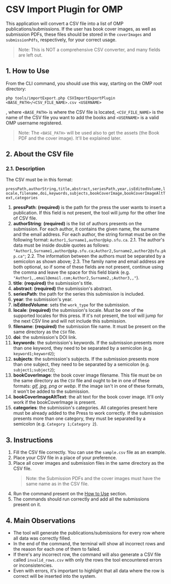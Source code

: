 # CSV Import Plugin for OMP
This application will convert a CSV file into a list of OMP publications/submissions. If the user has book cover images, as well as submission PDFs, these files should be stored in the `coverImages` and `submissionPdfs`, respectively, for your correct usage.

> Note: This is NOT a comprehensive CSV converter, and many fields are left out.

## 1. How to Use
From the CLI command, you should use this way, starting on the OMP root directory:

```
php tools/importExport.php CSVImportExportPlugin <BASE_PATH>/<CSV_FILE_NAME>.csv <USERNAME>
```

, where `<BASE_PATH>` is where the CSV file is located, `<CSV_FILE_NAME>` is the name of the CSV file you want to add the books and `<USERNAME>` is a valid OMP username registered.

> Note: The `<BASE_PATH>` will be used also to get the assets (the Book PDF and the cover image). It'll be explained later.

## 2. About the CSV file

### 2.1. Description
The CSV must be in this format:

`pressPath,authorString,title,abstract,seriesPath,year,isEditedVolume,locale,filename,doi,keywords,subjects,bookCoverImage,bookCoverImageAltText,categories`

1. **pressPath**: **(required)** is the path for the press the user wants to insert a publication. If this field is not present, the tool will jump for the other line of CSV file.
2. **authorString**: **(required)** is the list of authors presents on the submission. For each author, it contains the given name, the surname and the email address. For each author, the string format must be on the following format: `Author1,Surname1,author@pkp.sfu.ca`.
	2.1. The author's data must be inside double quotes as follows: `"Author1,Surname1,author@pkp.sfu.ca;Author2,Surname2,author2@sfu.pkp.ca"`;
	2.2. The information between the authors must be separated by a semicolon as shown above;
	2.3. The family name and email address are both optional, so if some of these fields are not present, continue using the comma and leave the space for this field blank (e.g. `"Author1,,email@email.com;Author2,Surname2,;Author3,,"`).
3. **title**: **(required)** the submission's title.
4. **abstract**: **(required)** the submission's abstract.
5. **seriesPath**: the path for the series this submission is included.
6. **year**: the submission's year.
7. **isEditedVolume**: sets the `work_type` for the submission.
8. **locale**: **(required)** the submission's locale. Must be one of the supported locales for this press. If it's not present, the tool will jump for the next CSV line and will not include this submission.
9. **filename**: **(required)** the submission file name. It must be present on the same directory as the `CSV` file.
10. **doi**: the submission's DOI link.
11. **keywords**: the submission's keywords. If the submission presents more than one keyword, they need to be separated by a semicolon (e.g. `keyword1;keyword2`);
12. **subjects**: the submission's subjects. If the submission presents more than one subject, they need to be separated by a semicolon (e.g. `subject1;subject2`);
13. **bookCoverImage**: the book cover image filename. This file must be on the same directory as the `CSV` file and ought to be in one of these formats: *gif, jpg, png or webp*. If the image isn't in one of these formats, it won't be added to the submission.
14. **bookCoverImageAltText**: the alt text for the book cover image. It'll only work if the bookCoverImage is present.
15. **categories**: the submission's categories. All categories present here must be already added to the Press to work correctly. If the submission presents more than one category, they must be separated by a semicolon (e.g. `Category 1;Category 2`).

## 3. Instructions
1. Fill the CSV file correctly. You can use the `sample.csv` file as an example.
2. Place your CSV file in a place of your preference.
3. Place all cover images and submission files in the same directory as the CSV file.
	> Note: the Submission PDFs and the cover images must have the same name as in the CSV file.
5. Run the command present on the [How to Use](#1-how-to-use) section.
6. The commands should run correctly and add all the submissions present on it.

## 4. Main Observations
  - The tool will generate the publications/submissions for every row where all data was correctly filled.
  - In the end of the command, the terminal will show all incorrect rows and the reason for each one of them to failed.
  - If there's any incorrect row, the command will also generate a CSV file called `invalid_rows.csv` with only the rows the tool encountered errors or inconsistencies.
  - Even with errors, it's important to highlight that all data where the row is correct will be inserted into the system.
